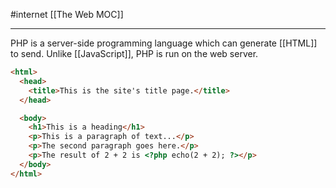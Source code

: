 #internet 
[[The Web MOC]]
- - -

PHP is a server-side programming language which can generate [[HTML]] to send. Unlike [[JavaScript]], PHP is run on the web server.

```HTML
<html>
  <head>
    <title>This is the site's title page.</title>
  </head>

  <body>
    <h1>This is a heading</h1>
    <p>This is a paragraph of text...</p>
    <p>The second paragraph goes here.</p>
    <p>The result of 2 + 2 is <?php echo(2 + 2); ?></p>
  </body>
</html>
```